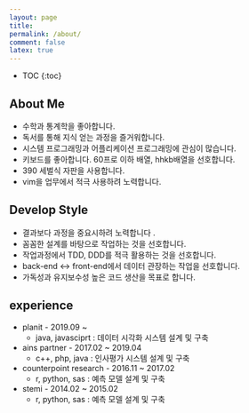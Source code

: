 ```yaml
---
layout: page
title:
permalink: /about/
comment: false
latex: true
---
```

* TOC
{:toc}

## About Me
* 수학과 통계학을 좋아합니다.
* 독서를 통해 지식 얻는 과정을 즐거워합니다.
* 시스템 프로그래밍과 어플리케이션 프로그래밍에 관심이 많습니다.
* 키보드를 좋아합니다. 60프로 이하 배열, hhkb배열을 선호합니다. 
* 390 세벌식 자판을 사용합니다.
* vim을 업무에서 적극 사용하려 노력합니다.

## Develop Style
* 결과보다 과정을 중요시하려 노력합니다 .
* 꼼꼼한 설계를 바탕으로 작업하는 것을 선호합니다.
* 작업과정에서 TDD, DDD를 적극 활용하는 것을 선호합니다.
* back-end <-> front-end에서 데이터 관장하는 작업을 선호합니다.
* 가독성과 유지보수성 높은 코드 생산을 목표로 합니다.

## experience

- planit - 2019.09 ~
    - java, javasciprt : 데이터 시각화 시스템 설계 및 구축
- ains partner - 2017.02 ~ 2019.04
    - c++, php, java : 인사평가 시스템 설계 및 구축
- counterpoint research - 2016.11 ~ 2017.02
    - r, python, sas : 예측 모델 설계 및 구축
- stemi - 2014.02 ~ 2015.02
    - r, python, sas : 예측 모델 설계 및 구축
